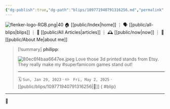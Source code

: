 ```yaml
---
{"dg-publish":true,"dg-path":"blips/109771940791316256.md","permalink":"/blips/109771940791316256/","title":"philipp on mastodon @ 2023-01-29","created":"2023-01-29T10:08:09","updated":"2025-05-02T08:50:43"}
---
```



<div class="transclusion internal-embed is-loaded"><div class="markdown-embed">




![flenker-logo-RGB.png|40](/img/user/attachments/flenker-logo-RGB.png)
🏠 [[public/Index\|home]]  ⋮ 🗣️ [[public/all-blips\|blips]] ⋮  📝 [[public/All Articles\|articles]]  ⋮ 🕰️ [[public/now\|now]] ⋮ 🪪 [[public/About Me\|about me]]


</div></div>


> [!summary] **philipp**:
>
> ![80ec6f4baa6647ee.jpeg](/img/user/attachments/80ec6f4baa6647ee.jpeg)
> Love those 3d printed stands from Etsy. They really make my #superfamicom games stand out!
> - - -
>
> 🗓️ <code>Sun, Jan 29, 2023</code>  · ✏️ <code> Fri, May 2, 2025</code>  · [[public/blips/109771940791316256\|🔗]]
{ #blip}


- - -

 👾
